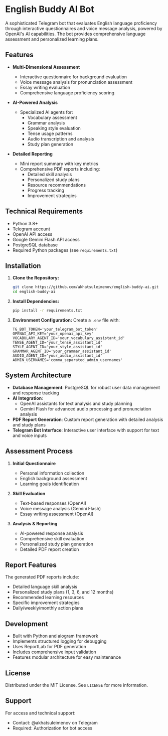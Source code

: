 # English Buddy AI Bot

A sophisticated Telegram bot that evaluates English language proficiency through interactive questionnaires and voice message analysis, powered by OpenAI's AI capabilities. The bot provides comprehensive language assessment and personalized learning plans.

## Features

- **Multi-Dimensional Assessment**
  - Interactive questionnaire for background evaluation
  - Voice message analysis for pronunciation assessment
  - Essay writing evaluation
  - Comprehensive language proficiency scoring

- **AI-Powered Analysis**
  - Specialized AI agents for:
    - Vocabulary assessment
    - Grammar analysis
    - Speaking style evaluation
    - Tense usage patterns
    - Audio transcription and analysis
    - Study plan generation

- **Detailed Reporting**
  - Mini report summary with key metrics
  - Comprehensive PDF reports including:
    - Detailed skill analysis
    - Personalized study plans
    - Resource recommendations
    - Progress tracking
    - Improvement strategies

## Technical Requirements

- Python 3.8+
- Telegram account
- OpenAI API access
- Google Gemini Flash API access
- PostgreSQL database
- Required Python packages (see `requirements.txt`)

## Installation

1. **Clone the Repository:**
   ```bash
   git clone https://github.com/akhatsuleimenov/english-buddy-ai.git
   cd english-buddy-ai
   ```

2. **Install Dependencies:**
   ```bash
   pip install -r requirements.txt
   ```

3. **Environment Configuration:**
   Create a `.env` file with:
   ```plaintext
   TG_BOT_TOKEN='your_telegram_bot_token'
   OPENAI_API_KEY='your_openai_api_key'
   VOCABULARY_AGENT_ID='your_vocabulary_assistant_id'
   TENSE_AGENT_ID='your_tense_assistant_id'
   STYLE_AGENT_ID='your_style_assistant_id'
   GRAMMAR_AGENT_ID='your_grammar_assistant_id'
   AUDIO_AGENT_ID='your_audio_assistant_id'
   ADMIN_USERNAMES='comma_separated_admin_usernames'
   ```

## System Architecture

- **Database Management**: PostgreSQL for robust user data management and response tracking
- **AI Integration**: 
  - OpenAI assistants for text analysis and study planning
  - Gemini Flash for advanced audio processing and pronunciation analysis
- **PDF Report Generation**: Custom report generation with detailed analysis and study plans
- **Telegram Bot Interface**: Interactive user interface with support for text and voice inputs

## Assessment Process

1. **Initial Questionnaire**
   - Personal information collection
   - English background assessment
   - Learning goals identification

2. **Skill Evaluation**
   - Text-based responses (OpenAI)
   - Voice message analysis (Gemini Flash)
   - Essay writing assessment (OpenAI)

3. **Analysis & Reporting**
   - AI-powered response analysis
   - Comprehensive skill evaluation
   - Personalized study plan generation
   - Detailed PDF report creation

## Report Features

The generated PDF reports include:
- Detailed language skill analysis
- Personalized study plans (1, 3, 6, and 12 months)
- Recommended learning resources
- Specific improvement strategies
- Daily/weekly/monthly action plans

## Development

- Built with Python and aiogram framework
- Implements structured logging for debugging
- Uses ReportLab for PDF generation
- Includes comprehensive input validation
- Features modular architecture for easy maintenance

## License

Distributed under the MIT License. See `LICENSE` for more information.

## Support

For access and technical support:
- Contact: @akhatsuleimenov on Telegram
- Required: Authorization for bot access
